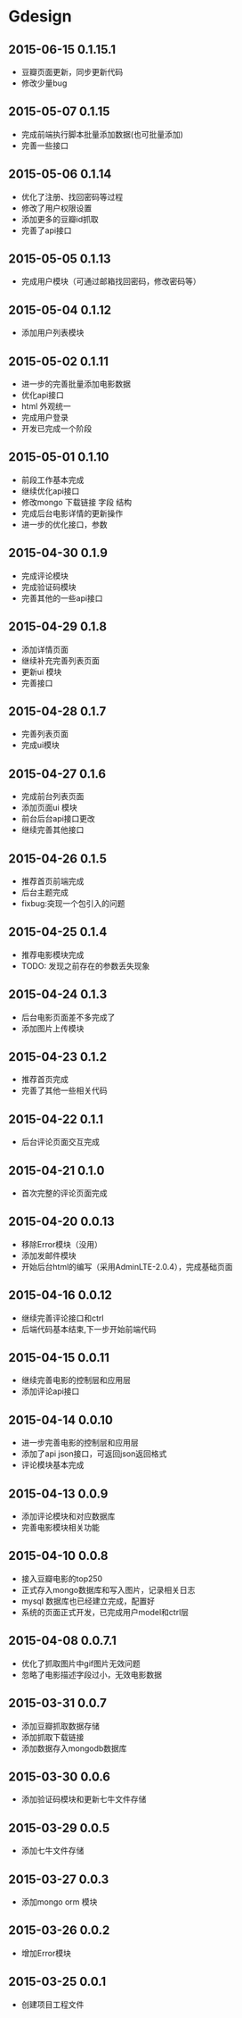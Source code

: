 # Gdesign

## 2015-06-15 0.1.15.1
* 豆瓣页面更新，同步更新代码
* 修改少量bug

## 2015-05-07 0.1.15
* 完成前端执行脚本批量添加数据(也可批量添加)
* 完善一些接口

## 2015-05-06 0.1.14
* 优化了注册、找回密码等过程
* 修改了用户权限设置
* 添加更多的豆瓣id抓取
* 完善了api接口

## 2015-05-05 0.1.13
* 完成用户模块（可通过邮箱找回密码，修改密码等）

## 2015-05-04 0.1.12
* 添加用户列表模块

## 2015-05-02 0.1.11
* 进一步的完善批量添加电影数据
* 优化api接口
* html 外观统一
* 完成用户登录
* 开发已完成一个阶段

## 2015-05-01 0.1.10
* 前段工作基本完成
* 继续优化api接口
* 修改mongo 下载链接 字段 结构
* 完成后台电影详情的更新操作
* 进一步的优化接口，参数

## 2015-04-30 0.1.9
* 完成评论模块
* 完成验证码模块
* 完善其他的一些api接口

## 2015-04-29 0.1.8
* 添加详情页面
* 继续补充完善列表页面
* 更新ui 模块
* 完善接口

## 2015-04-28 0.1.7
* 完善列表页面
* 完成ui模块

## 2015-04-27 0.1.6
* 完成前台列表页面
* 添加页面ui 模块
* 前台后台api接口更改
* 继续完善其他接口

## 2015-04-26 0.1.5
* 推荐首页前端完成
* 后台主题完成
* fixbug:突现一个包引入的问题

## 2015-04-25 0.1.4
* 推荐电影模块完成
* TODO: 发现之前存在的参数丢失现象

## 2015-04-24 0.1.3
* 后台电影页面差不多完成了
* 添加图片上传模块

## 2015-04-23 0.1.2
* 推荐首页完成
* 完善了其他一些相关代码

## 2015-04-22 0.1.1
* 后台评论页面交互完成

## 2015-04-21 0.1.0
* 首次完整的评论页面完成

## 2015-04-20 0.0.13
* 移除Error模块（没用）
* 添加发邮件模块
* 开始后台html的编写（采用AdminLTE-2.0.4），完成基础页面

## 2015-04-16 0.0.12
* 继续完善评论接口和ctrl
* 后端代码基本结束,下一步开始前端代码

## 2015-04-15 0.0.11
* 继续完善电影的控制层和应用层
* 添加评论api接口

## 2015-04-14 0.0.10
* 进一步完善电影的控制层和应用层
* 添加了api json接口，可返回json返回格式
* 评论模块基本完成


## 2015-04-13 0.0.9
* 添加评论模块和对应数据库
* 完善电影模块相关功能


## 2015-04-10 0.0.8
* 接入豆瓣电影的top250
* 正式存入mongo数据库和写入图片，记录相关日志
* mysql 数据库也已经建立完成，配置好
* 系统的页面正式开发，已完成用户model和ctrl层


## 2015-04-08 0.0.7.1
* 优化了抓取图片中gif图片无效问题
* 忽略了电影描述字段过小，无效电影数据 


## 2015-03-31 0.0.7
* 添加豆瓣抓取数据存储
* 添加抓取下载链接
* 添加数据存入mongodb数据库


## 2015-03-30 0.0.6
* 添加验证码模块和更新七牛文件存储


## 2015-03-29 0.0.5
* 添加七牛文件存储


## 2015-03-27 0.0.3
* 添加mongo orm 模块


## 2015-03-26 0.0.2
* 增加Error模块


## 2015-03-25 0.0.1
* 创建项目工程文件
